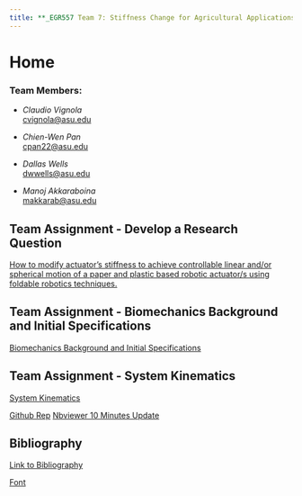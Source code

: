 ```yaml
---
title: **_EGR557 Team 7: Stiffness Change for Agricultural Applications_**
---
```


# Home
### Team Members:
* _Claudio Vignola_     
cvignola@asu.edu

* _Chien-Wen Pan_       
cpan22@asu.edu

* _Dallas Wells_        
dwwells@asu.edu

* _Manoj Akkaraboina_   
makkarab@asu.edu

## Team Assignment - Develop a Research Question
[How to modify actuator’s stiffness to achieve controllable linear and/or spherical motion of a paper and plastic based robotic actuator/s using foldable robotics techniques.](/researchquestion)

## Team Assignment - Biomechanics Background and Initial Specifications

[Biomechanics Background and Initial Specifications](https://nbviewer.jupyter.org/github/cvignola95/cvignola95.github.io/blob/main/Biomechanics%20Background%20and%20Initial%20Specifications.ipynb)

## Team Assignment - System Kinematics
[System Kinematics](/systemkinematics1.md)

[Github Rep](/SystemKinematics123.ipynb)
[Nbviewer 10 Minutes Update](https://nbviewer.jupyter.org/github/cvignola95/cvignola95.github.io/blob/main/SystemKinematics123.ipynb)


## Bibliography
[Link to Bibliography](/bibliography)




[Font](/Font)





